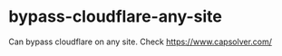# bypass-cloudflare-any-site
Can bypass cloudflare on any site. Check https://www.capsolver.com/ 











                                                                                                                   